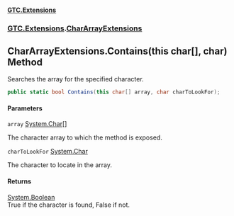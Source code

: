 #### [GTC.Extensions](GTC.Extensions.md 'GTC.Extensions')
### [GTC.Extensions](GTC.Extensions.md#GTC.Extensions 'GTC.Extensions').[CharArrayExtensions](GTC.Extensions.md#GTC.Extensions.CharArrayExtensions 'GTC.Extensions.CharArrayExtensions')

## CharArrayExtensions.Contains(this char[], char) Method

Searches the array for the specified character.

```csharp
public static bool Contains(this char[] array, char charToLookFor);
```
#### Parameters

<a name='GTC.Extensions.CharArrayExtensions.Contains(thischar[],char).array'></a>

`array` [System.Char](https://docs.microsoft.com/en-us/dotnet/api/System.Char 'System.Char')[[]](https://docs.microsoft.com/en-us/dotnet/api/System.Array 'System.Array')

The character array to which the method is exposed.

<a name='GTC.Extensions.CharArrayExtensions.Contains(thischar[],char).charToLookFor'></a>

`charToLookFor` [System.Char](https://docs.microsoft.com/en-us/dotnet/api/System.Char 'System.Char')

The character to locate in the array.

#### Returns
[System.Boolean](https://docs.microsoft.com/en-us/dotnet/api/System.Boolean 'System.Boolean')  
True if the character is found, False if not.